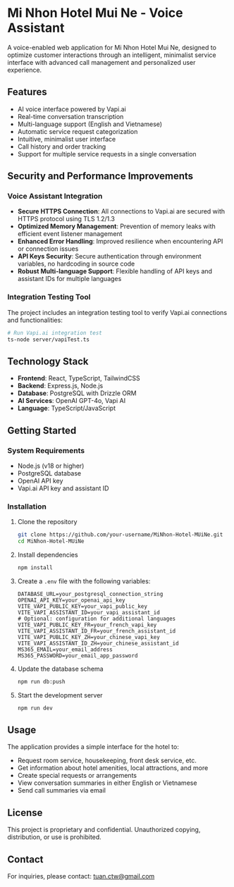 # Mi Nhon Hotel Mui Ne - Voice Assistant

A voice-enabled web application for Mi Nhon Hotel Mui Ne, designed to optimize customer interactions through an intelligent, minimalist service interface with advanced call management and personalized user experience.

## Features

- AI voice interface powered by Vapi.ai
- Real-time conversation transcription
- Multi-language support (English and Vietnamese)
- Automatic service request categorization
- Intuitive, minimalist user interface
- Call history and order tracking
- Support for multiple service requests in a single conversation

## Security and Performance Improvements

### Voice Assistant Integration

- **Secure HTTPS Connection**: All connections to Vapi.ai are secured with HTTPS protocol using TLS 1.2/1.3
- **Optimized Memory Management**: Prevention of memory leaks with efficient event listener management
- **Enhanced Error Handling**: Improved resilience when encountering API or connection issues
- **API Keys Security**: Secure authentication through environment variables, no hardcoding in source code
- **Robust Multi-language Support**: Flexible handling of API keys and assistant IDs for multiple languages

### Integration Testing Tool

The project includes an integration testing tool to verify Vapi.ai connections and functionalities:
```bash
# Run Vapi.ai integration test
ts-node server/vapiTest.ts
```

## Technology Stack

- **Frontend**: React, TypeScript, TailwindCSS
- **Backend**: Express.js, Node.js
- **Database**: PostgreSQL with Drizzle ORM
- **AI Services**: OpenAI GPT-4o, Vapi AI
- **Language**: TypeScript/JavaScript

## Getting Started

### System Requirements

- Node.js (v18 or higher)
- PostgreSQL database
- OpenAI API key
- Vapi.ai API key and assistant ID

### Installation

1. Clone the repository
   ```bash
   git clone https://github.com/your-username/MiNhon-Hotel-MUiNe.git
   cd MiNhon-Hotel-MUiNe
   ```

2. Install dependencies
   ```bash
   npm install
   ```

3. Create a `.env` file with the following variables:
   ```
   DATABASE_URL=your_postgresql_connection_string
   OPENAI_API_KEY=your_openai_api_key
   VITE_VAPI_PUBLIC_KEY=your_vapi_public_key
   VITE_VAPI_ASSISTANT_ID=your_vapi_assistant_id
   # Optional: configuration for additional languages
   VITE_VAPI_PUBLIC_KEY_FR=your_french_vapi_key
   VITE_VAPI_ASSISTANT_ID_FR=your_french_assistant_id
   VITE_VAPI_PUBLIC_KEY_ZH=your_chinese_vapi_key
   VITE_VAPI_ASSISTANT_ID_ZH=your_chinese_assistant_id
   MS365_EMAIL=your_email_address
   MS365_PASSWORD=your_email_app_password
   ```

4. Update the database schema
   ```bash
   npm run db:push
   ```

5. Start the development server
   ```bash
   npm run dev
   ```

## Usage

The application provides a simple interface for the hotel to:
- Request room service, housekeeping, front desk service, etc.
- Get information about hotel amenities, local attractions, and more
- Create special requests or arrangements
- View conversation summaries in either English or Vietnamese
- Send call summaries via email

## License

This project is proprietary and confidential. Unauthorized copying, distribution, or use is prohibited.

## Contact

For inquiries, please contact: [tuan.ctw@gmail.com](mailto:tuan.ctw@gmail.com)